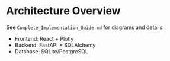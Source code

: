 # Architecture Overview

See `Complete_Implementation_Guide.md` for diagrams and details.
- Frontend: React + Plotly
- Backend: FastAPI + SQLAlchemy
- Database: SQLite/PostgreSQL
